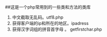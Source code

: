 ##这是一个php常用到的一些类和方法的类库

1) 中文截取无乱码。utf8.php  <br />
2) 获得客户端的ip和所在的地区。ipadress <br />
3) 获得汉字词组的拼音首字母 。 getfirstchar.php <br />
